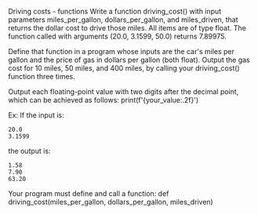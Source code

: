 Driving costs - functions
Write a function driving_cost() with input parameters miles_per_gallon, dollars_per_gallon, and miles_driven, that returns the dollar cost to drive those miles. All items are of type float. The function called with arguments (20.0, 3.1599, 50.0) returns 7.89975.

Define that function in a program whose inputs are the car's miles per gallon and the price of gas in dollars per gallon (both float). Output the gas cost for 10 miles, 50 miles, and 400 miles, by calling your driving_cost() function three times.

Output each floating-point value with two digits after the decimal point, which can be achieved as follows:
print(f'{your_value:.2f}')

Ex: If the input is:

    20.0
    3.1599
the output is:

    1.58
    7.90
    63.20
Your program must define and call a function:
def driving_cost(miles_per_gallon, dollars_per_gallon, miles_driven)